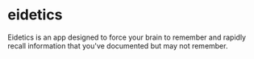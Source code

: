 # eidetics
Eidetics is an app designed to force your brain to remember and rapidly recall information that you've documented but may not remember. 

